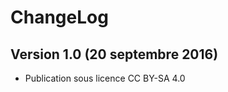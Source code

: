 ChangeLog 
=========

Version 1.0 (20 septembre 2016) 
-------------------------------

* Publication sous licence CC BY-SA 4.0
